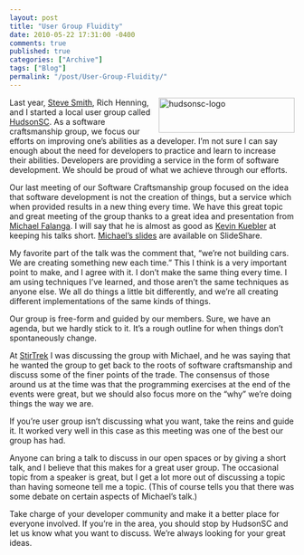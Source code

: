 ```yaml
---
layout: post
title: "User Group Fluidity"
date: 2010-05-22 17:31:00 -0400
comments: true
published: true
categories: ["Archive"]
tags: ["Blog"]
permalink: "/post/User-Group-Fluidity/"
---
```

<!-- more -->



<p><a href="http://hudsonsc.com/" target="_blank"><img style="border-right-width: 0px; display: inline; border-top-width: 0px; border-bottom-width: 0px; margin-left: 0px; border-left-width: 0px; margin-right: 0px" title="hudsonsc-logo" src="http://brendan.enrick.com/files/media/image/WindowsLiveWriter/UserGroupFluidity_F675/hudsonsc-logo_3.gif" border="0" alt="hudsonsc-logo" width="240" height="62" align="right" /></a> Last year, <a href="http://stevesmithblog.com/" target="_blank">Steve Smith</a>, Rich Henning, and I started a local user group called <a href="http://hudsonsc.com/" target="_blank">HudsonSC</a>. As a software craftsmanship group, we focus our efforts on improving one&rsquo;s abilities as a developer. I&rsquo;m not sure I can say enough about the need for developers to practice and learn to increase their abilities. Developers are providing a service in the form of software development. We should be proud of what we achieve through our efforts.</p>
<p>Our last meeting of our Software Craftsmanship group focused on the idea that software development is not the creation of things, but a service which when provided results in a new thing every time. We have this great topic and great meeting of the group thanks to a great idea and presentation from <a href="http://twitter.com/mfalanga" target="_blank">Michael Falanga</a>. I will say that he is almost as good as <a href="http://twitter.com/kevinkuebler" target="_blank">Kevin Kuebler</a> at keeping his talks short. <a href="http://www.slideshare.net/mfalanga/software-as-a-service-4175510" target="_blank">Michael&rsquo;s slides</a> are available on SlideShare.</p>
<p>My favorite part of the talk was the comment that, &ldquo;we&rsquo;re not building cars. We are creating something new each time.&rdquo; This I think is a very important point to make, and I agree with it. I don&rsquo;t make the same thing every time. I am using techniques I&rsquo;ve learned, and those aren&rsquo;t the same techniques as anyone else. We all do things a little bit differently, and we&rsquo;re all creating different implementations of the same kinds of things.</p>
<p>Our group is free-form and guided by our members. Sure, we have an agenda, but we hardly stick to it. It&rsquo;s a rough outline for when things don&rsquo;t spontaneously change.</p>
<p>At <a href="http://www.stirtrek.com/default.aspx" target="_blank">StirTrek</a> I was discussing the group with Michael, and he was saying that he wanted the group to get back to the roots of software craftsmanship and discuss some of the finer points of the trade. The consensus of those around us at the time was that the programming exercises at the end of the events were great, but we should also focus more on the &ldquo;why&rdquo; we&rsquo;re doing things the way we are.</p>
<p>If you&rsquo;re user group isn&rsquo;t discussing what you want, take the reins and guide it. It worked very well in this case as this meeting was one of the best our group has had.</p>
<p>Anyone can bring a talk to discuss in our open spaces or by giving a short talk, and I believe that this makes for a great user group. The occasional topic from a speaker is great, but I get a lot more out of discussing a topic than having someone tell me a topic. (This of course tells you that there was some debate on certain aspects of Michael&rsquo;s talk.)</p>
<p>Take charge of your developer community and make it a better place for everyone involved. If you&rsquo;re in the area, you should stop by HudsonSC and let us know what you want to discuss. We&rsquo;re always looking for your great ideas.</p>
